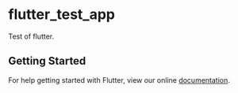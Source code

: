 # flutter_test_app

Test of flutter.

## Getting Started

For help getting started with Flutter, view our online
[documentation](https://flutter.io/).
